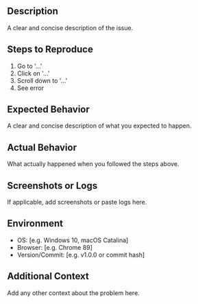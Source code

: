 ## Description
A clear and concise description of the issue.

## Steps to Reproduce
1. Go to '...'
2. Click on '...'
3. Scroll down to '...'
4. See error

## Expected Behavior
A clear and concise description of what you expected to happen.

## Actual Behavior
What actually happened when you followed the steps above.

## Screenshots or Logs
If applicable, add screenshots or paste logs here.

## Environment
- OS: [e.g. Windows 10, macOS Catalina]
- Browser: [e.g. Chrome 89]
- Version/Commit: [e.g. v1.0.0 or commit hash]

## Additional Context
Add any other context about the problem here.
